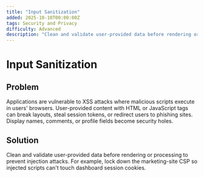 ```yaml
---
title: "Input Sanitization"
added: 2025-10-10T00:00:00Z
tags: Security and Privacy
difficulty: Advanced
description: "Clean and validate user-provided data before rendering or processing to prevent injection attacks."
---
```

# Input Sanitization

## Problem

Applications are vulnerable to XSS attacks where malicious scripts execute in users' browsers. User-provided content with HTML or JavaScript tags can break layouts, steal session tokens, or redirect users to phishing sites. Display names, comments, or profile fields become security holes.

## Solution

Clean and validate user-provided data before rendering or processing to prevent injection attacks. For example, lock down the marketing-site CSP so injected scripts can't touch dashboard session cookies.
